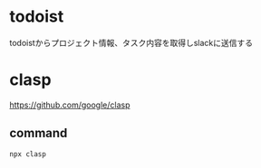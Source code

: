 # todoist
todoistからプロジェクト情報、タスク内容を取得しslackに送信する

# clasp
https://github.com/google/clasp

## command

```
npx clasp
```